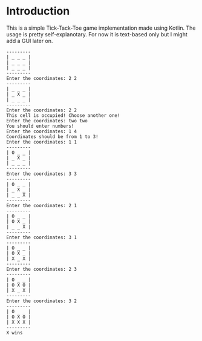 # Introduction

This is a simple Tick-Tack-Toe game implementation made using Kotlin. The usage
is pretty self-explanotary. For now it is text-based only but I might add a GUI
later on.

```
---------
| _ _ _ |
| _ _ _ |
| _ _ _ |
---------
Enter the coordinates: 2 2
---------
| _ _ _ |
| _ X _ |
| _ _ _ |
---------
Enter the coordinates: 2 2
This cell is occupied! Choose another one!
Enter the coordinates: two two
You should enter numbers!
Enter the coordinates: 1 4
Coordinates should be from 1 to 3!
Enter the coordinates: 1 1
---------
| O _ _ |
| _ X _ |
| _ _ _ |
---------
Enter the coordinates: 3 3
---------
| O _ _ |
| _ X _ |
| _ _ X |
---------
Enter the coordinates: 2 1
---------
| O _ _ |
| O X _ |
| _ _ X |
---------
Enter the coordinates: 3 1
---------
| O _ _ |
| O X _ |
| X _ X |
---------
Enter the coordinates: 2 3
---------
| O _ _ |
| O X O |
| X _ X |
---------
Enter the coordinates: 3 2
---------
| O _ _ |
| O X O |
| X X X |
---------
X wins
```
